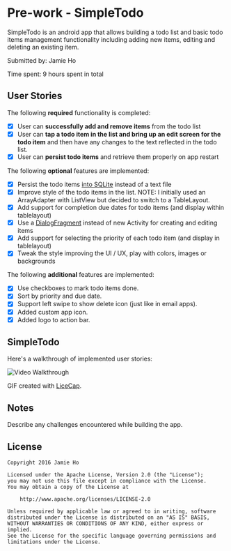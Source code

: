 # Pre-work - SimpleTodo

SimpleTodo is an android app that allows building a todo list and basic todo items management functionality including adding new items, editing and deleting an existing item.

Submitted by: Jamie Ho

Time spent: 9 hours spent in total

## User Stories

The following **required** functionality is completed:

* [x] User can **successfully add and remove items** from the todo list
* [x] User can **tap a todo item in the list and bring up an edit screen for the todo item** and then have any changes to the text reflected in the todo list.
* [x] User can **persist todo items** and retrieve them properly on app restart

The following **optional** features are implemented:

* [x] Persist the todo items [into SQLite](http://guides.codepath.com/android/Persisting-Data-to-the-Device#sqlite) instead of a text file
* [x] Improve style of the todo items in the list.  NOTE:  I initially used an ArrayAdapter with ListView but decided to switch to a TableLayout.
* [x] Add support for completion due dates for todo items (and display within tablelayout)
* [x] Use a [DialogFragment](http://guides.codepath.com/android/Using-DialogFragment) instead of new Activity for creating and editing items
* [x] Add support for selecting the priority of each todo item (and display in tablelayout)
* [x] Tweak the style improving the UI / UX, play with colors, images or backgrounds

The following **additional** features are implemented:

* [x] Use checkboxes to mark todo items done.
* [x] Sort by priority and due date.
* [x] Support left swipe to show delete icon (just like in email apps).
* [x] Added custom app icon.
* [x] Added logo to action bar.

## SimpleTodo

Here's a walkthrough of implemented user stories:

<img src='http://i.imgur.com/Hog9WYq.gif?1' title='Video Walkthrough' width='' alt='Video Walkthrough' />

GIF created with [LiceCap](http://www.cockos.com/licecap/).

## Notes

Describe any challenges encountered while building the app.

## License

    Copyright 2016 Jamie Ho

    Licensed under the Apache License, Version 2.0 (the "License");
    you may not use this file except in compliance with the License.
    You may obtain a copy of the License at

        http://www.apache.org/licenses/LICENSE-2.0

    Unless required by applicable law or agreed to in writing, software
    distributed under the License is distributed on an "AS IS" BASIS,
    WITHOUT WARRANTIES OR CONDITIONS OF ANY KIND, either express or implied.
    See the License for the specific language governing permissions and
    limitations under the License.
